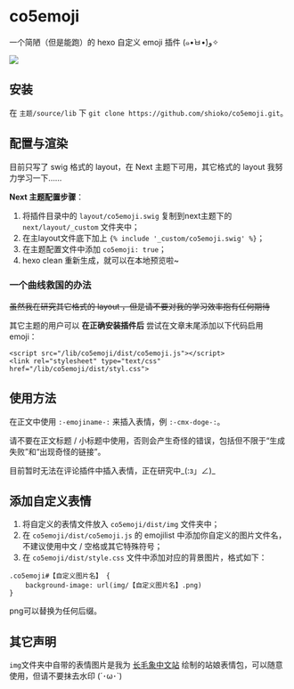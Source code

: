 # co5emoji
一个简陋（但是能跑）的 hexo 自定义 emoji 插件 (๑•̀ㅂ•́)ﻭ✧

![](https://co5.me/lib/co5emoji/dist/img/cmx-00.png)

## 安装

在 `主题/source/lib` 下 `git clone https://github.com/shioko/co5emoji.git`。

## 配置与渲染

目前只写了 swig 格式的 layout，在 Next 主题下可用，其它格式的 layout 我努力学习一下……

**Next 主题配置步骤**：

1. 将插件目录中的 `layout/co5emoji.swig` 复制到next主题下的 `next/layout/_custom` 文件夹中；
2. 在主layout文件底下加上 `{% include '_custom/co5emoji.swig' %}`；
3. 在主题配置文件中添加 `co5emoji: true`；
4. hexo clean 重新生成，就可以在本地预览啦~

### 一个曲线救国的办法

~~虽然我在研究其它格式的 layout ，但是请不要对我的学习效率抱有任何期待~~

其它主题的用户可以 **在正确安装插件后** 尝试在文章末尾添加以下代码启用 emoji：

```
<script src="/lib/co5emoji/dist/co5emoji.js"></script>
<link rel="stylesheet" type="text/css" href="/lib/co5emoji/dist/styl.css">
```

## 使用方法

在正文中使用 `:-emojiname-:` 来插入表情，例 `:-cmx-doge-:`。

请不要在正文标题 / 小标题中使用，否则会产生奇怪的错误，包括但不限于“生成失败”和“出现奇怪的链接”。

目前暂时无法在评论插件中插入表情，正在研究中\_(:з」∠)\_

## 添加自定义表情

1. 将自定义的表情文件放入 `co5emoji/dist/img` 文件夹中；
2. 在 `co5emoji/dist/co5emoji.js` 的 emojilist 中添加你自定义的图片文件名，不建议使用中文 / 空格或其它特殊符号；
3. 在 `co5emoji/dist/style.css` 文件中添加对应的背景图片，格式如下：

```
.co5emoji#【自定义图片名】 {
	background-image: url(img/【自定义图片名】.png)
}
```

png可以替换为任何后缀。

## 其它声明

`img`文件夹中自带的表情图片是我为 [长毛象中文站](https://cmx.im) 绘制的站娘表情包，可以随意使用，但请不要抹去水印 (´･ω･`)